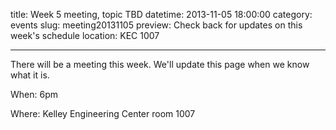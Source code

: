 title: Week 5 meeting, topic TBD
datetime: 2013-11-05 18:00:00
category: events
slug: meeting20131105
preview: Check back for updates on this week's schedule
location: KEC 1007

---

There will be a meeting this week. We'll update this page when we know what it is.

When: 6pm

Where: Kelley Engineering Center room 1007
